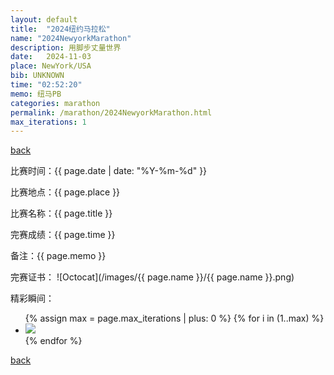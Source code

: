 ```yaml
---
layout: default
title:  "2024纽约马拉松"
name: "2024NewyorkMarathon"
description: 用脚步丈量世界
date:   2024-11-03
place: NewYork/USA
bib: UNKNOWN
time: "02:52:20"
memo: 纽马PB
categories: marathon
permalink: /marathon/2024NewyorkMarathon.html
max_iterations: 1
---
```

[back](/marathon)

比赛时间：{{ page.date | date: "%Y-%m-%d" }}

比赛地点：{{ page.place }}

比赛名称：{{ page.title }}

完赛成绩：{{ page.time }}

备注：{{ page.memo }}

完赛证书：
![Octocat](/images/{{ page.name }}/{{ page.name }}.png)

精彩瞬间：
<ul>
{% assign max = page.max_iterations | plus: 0 %}
{% for i in (1..max) %}
    <li><img src="/images/{{ page.name }}/{{ page.name }}-{{ i }}.jpeg"></li>
{% endfor %}
</ul>

[back](/marathon)
